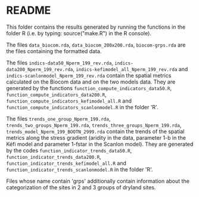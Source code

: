 # README

This folder contains the results generated by running the functions in the folder R (i.e. by typing: source("make.R") in the R console). 

The files `data_biocom.rda`, `data_biocom_200x200.rda`, `biocom-grps.rda` are the files containing the formatted data. 

The files `indics-data50_Nperm_199_rev.rda`, `indics-data200_Nperm_199_rev.rda`, `indics-kefimodel_all_Nperm_199_rev.rda` and `indics-scanlonmodel_Nperm_199_rev.rda` contain the spatial metrics calculated on the Biocom data and on the two models data. They are generated by the functions `function_compute_indicators_data50.R`, `function_compute_indicators_data200.R`, `function_compute_indicators_kefimodel_all.R` and `function_compute_indicators_scanlonmodel.R` in the folder 'R'.

The files `trends_one_group_Nperm_199.rda`, `trends_two_groups_Nperm_199.rda`, `trends_three_groups_Nperm_199.rda`, `trends_model_Nperm_199_BOOTN_2999.rda` contain the trends of the spatial metrics along the stress gradient (aridity in the data, parameter 1-b in the Kéfi model and parameter 1-fstar in the Scanlon model). They are generated by the codes `function_indicator_trends_data50.R`, `function_indicator_trends_data200.R`, `function_indicator_trends_kefimodel_all.R` and `function_indicator_trends_scanlonmodel.R` in the folder 'R'.

Files whose name contain 'grps' additionally contain information about the categorization of the sites in 2 and 3 groups of dryland sites.
